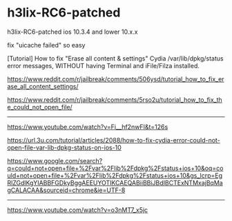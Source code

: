 # h3lix-RC6-patched
h3lix-RC6-patched ios 10.3.4 and lower 10.x.x

fix "uicache failed" so easy

[Tutorial] How to fix "Erase all content & settings" Cydia /var/lib/dpkg/status error messages, WITHOUT having Terminal and iFile/Filza installed.

https://www.reddit.com/r/jailbreak/comments/506ysd/tutorial_how_to_fix_erase_all_content_settings/

https://www.reddit.com/r/jailbreak/comments/5rso2u/tutorial_how_to_fix_the_could_not_open_file/

---
https://www.youtube.com/watch?v=Fi__hf2nwFI&t=126s

https://url.3u.com/tutorial/articles/2088/how-to-fix-cydia-error-could-not-open-file-var-lib-dpkg-status-on-ios-10

https://www.google.com/search?q=could+not+open+file+%2Fvar%2Flib%2Fdpkg%2Fstatus+ios+10&oq=could+not+open+file+%2Fvar%2Flib%2Fdpkg%2Fstatus+ios+10&gs_lcrp=EgRlZGdlKgYIABBFGDkyBggAEEUYOTIKCAEQABiiBBiJBdIBCTExNTMxajBqMagCALACAA&sourceid=chrome&ie=UTF-8

---
https://www.youtube.com/watch?v=o3nMT7_x5jc
